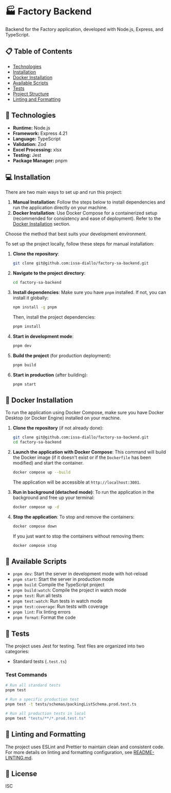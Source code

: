 # 🏭 Factory Backend

Backend for the Factory application, developed with Node.js, Express, and TypeScript.

## 📋 Table of Contents

- [Technologies](#-technologies)
- [Installation](#-installation)
- [Docker Installation](#-docker-installation)
- [Available Scripts](#-available-scripts)
- [Tests](#-tests)
- [Project Structure](#-project-structure)
- [Linting and Formatting](#-linting-and-formatting)

## 🚀 Technologies

- **Runtime:** Node.js
- **Framework:** Express 4.21
- **Language:** TypeScript
- **Validation:** Zod
- **Excel Processing:** xlsx
- **Testing:** Jest
- **Package Manager:** pnpm

## 💻 Installation

There are two main ways to set up and run this project:

1.  **Manual Installation**: Follow the steps below to install dependencies and run the application directly on your machine.
2.  **Docker Installation**: Use Docker Compose for a containerized setup (recommended for consistency and ease of deployment). Refer to the [Docker Installation](#-docker-installation) section.

Choose the method that best suits your development environment.

To set up the project locally, follow these steps for manual installation:

1.  **Clone the repository**:

    ```bash
    git clone git@github.com:issa-diallo/factory-sa-backend.git
    ```

2.  **Navigate to the project directory**:

    ```bash
    cd factory-sa-backend
    ```

3.  **Install dependencies**:
    Make sure you have `pnpm` installed. If not, you can install it globally:

    ```bash
    npm install -g pnpm
    ```

    Then, install the project dependencies:

    ```bash
    pnpm install
    ```

4.  **Start in development mode**:

    ```bash
    pnpm dev
    ```

5.  **Build the project** (for production deployment):

    ```bash
    pnpm build
    ```

6.  **Start in production** (after building):
    ```bash
    pnpm start
    ```

## 🐳 Docker Installation

To run the application using Docker Compose, make sure you have Docker Desktop (or Docker Engine) installed on your machine.

1.  **Clone the repository** (if not already done):

    ```bash
    git clone git@github.com:issa-diallo/factory-sa-backend.git
    cd factory-sa-backend
    ```

2.  **Launch the application with Docker Compose**:
    This command will build the Docker image (if it doesn't exist or if the `Dockerfile` has been modified) and start the container.

    ```bash
    docker compose up --build
    ```

    The application will be accessible at `http://localhost:3001`.

3.  **Run in background (detached mode)**:
    To run the application in the background and free up your terminal:

    ```bash
    docker compose up -d
    ```

4.  **Stop the application**:
    To stop and remove the containers:
    ```bash
    docker compose down
    ```
    If you just want to stop the containers without removing them:
    ```bash
    docker compose stop
    ```

## 📜 Available Scripts

- `pnpm dev`: Start the server in development mode with hot-reload
- `pnpm start`: Start the server in production mode
- `pnpm build`: Compile the TypeScript project
- `pnpm build:watch`: Compile the project in watch mode
- `pnpm test`: Run all tests
- `pnpm test:watch`: Run tests in watch mode
- `pnpm test:coverage`: Run tests with coverage
- `pnpm lint`: Fix linting errors
- `pnpm format`: Format the code

## 🧪 Tests

The project uses Jest for testing. Test files are organized into two categories:

- Standard tests (`.test.ts`)

### Test Commands

```bash
# Run all standard tests
pnpm test

# Run a specific production test
pnpm test -t tests/schemas/packingListSchema.prod.test.ts

# Run all production tests in local
pnpm test "tests/**/*.prod.test.ts"
```

## 🔧 Linting and Formatting

The project uses ESLint and Prettier to maintain clean and consistent code. For more details on linting and formatting configuration, see [README-LINTING.md](README-LINTING.md).

## 📄 License

ISC
